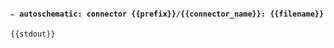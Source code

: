 <!--- [connector_stdout] -->
#### `✏️ autoschematic: connector {{prefix}}/{{connector_name}}: {{filename}}`

```
{{stdout}}
```

